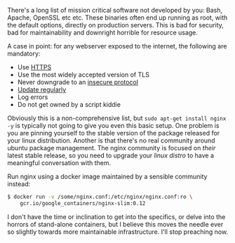 There's a long list of mission critical software not developed by you: Bash, Apache, OpenSSL etc etc. These binaries often end up running as root, with the default options, directly on production servers. This is bad for security, bad for maintainability and downright horrible for resource usage.   

A case in point: for any webserver exposed to the internet, the following are mandatory:

* Use [HTTPS](https://letsecure.me/secure-web-deployment-with-lets-encrypt-and-nginx/)
* Use the most widely accepted version of TLS 
* Never downgrade to an [insecure protocol](https://cve.mitre.org/cgi-bin/cvename.cgi?name=CVE-2014-3566)
* [Update regularly](http://nginx.org/en/security_advisories.html)
* Log errors
* Do not get owned by a script kiddie


Obviously this is a non-comprehensive list, but `sudo apt-get install nginx -y` is typically not going to give you even this basic setup. One problem is you are pinning yourself to the stable version of the package released for your linux distribution. Another is that there's no real community around ubuntu package management. The nginx community is focused on *their* latest stable release, so you need to upgrade your *linux distro* to have a meaningful conversation with them.  
 
Run nginx using a docker image maintained by a sensible community instead:
```bash
$ docker run -v /some/nginx.conf:/etc/nginx/nginx.conf:ro \ 
    gcr.io/google_containers/nginx-slim:0.12
```

I don't have the time or inclination to get into the specifics, or delve into the horrors of stand-alone containers, but I believe this moves the needle ever so slightly towards more maintainable infrastructure. I'll stop preaching now. 



